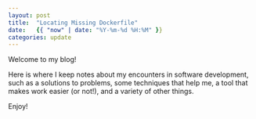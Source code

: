 ```yaml
---
layout: post
title:  "Locating Missing Dockerfile"
date:   {{ "now" | date: "%Y-%m-%d %H:%M" }}
categories: update
---
```


Welcome to my blog! 

Here is where I keep notes about my encounters in software development, such as a solutions to problems, some techniques that help me, a tool that makes work easier (or not!), and a variety of other things.

Enjoy!
